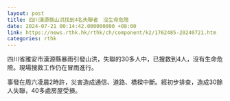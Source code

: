 ```yaml
---
layout: post
title: 四川漢源縣山洪找到4名失聯者　沒生命危險
date: 2024-07-21 00:14:42.000000000 +08:00
link: https://news.rthk.hk/rthk/ch/component/k2/1762485-20240721.htm
categories: rthk
---
```


四川省雅安市漢源縣暴雨引發山洪，失聯的30多人中，已搜救到4人，沒有生命危險。現場搜救工作仍在冒雨進行。

事發在周六凌晨2時許，災害造成通信、道路、橋樑中斷。經初步排查，造成30餘人失聯，40多處房屋受損。

